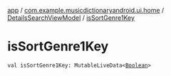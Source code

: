 [app](../../index.md) / [com.example.musicdictionaryandroid.ui.home](../index.md) / [DetailsSearchViewModel](index.md) / [isSortGenre1Key](./is-sort-genre1-key.md)

# isSortGenre1Key

`val isSortGenre1Key: MutableLiveData<`[`Boolean`](https://kotlinlang.org/api/latest/jvm/stdlib/kotlin/-boolean/index.html)`>`